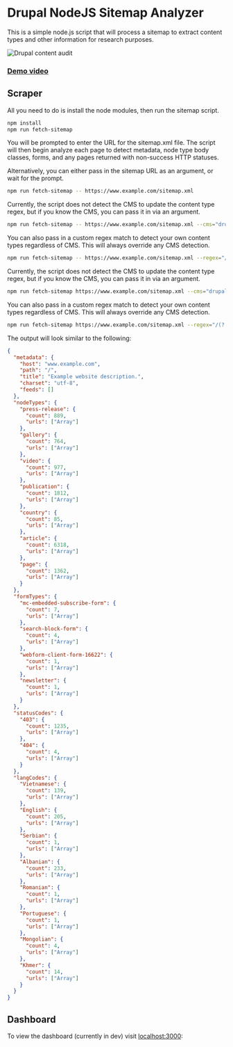 # Drupal NodeJS Sitemap Analyzer

This is a simple node.js script that will process a sitemap to extract content types and other information for research purposes.

<p style="text-align:center">
  
![Drupal content audit](https://raw.githubusercontent.com/kyletaylored/drupal-nodejs-sitemap/master/dashboard.png)

### <a href="https://www.useloom.com/share/34f2f1d902aa4b1db8e95385dcb8d00d" target="_blank">Demo video</a>

</p>


## Scraper

All you need to do is install the node modules, then run the sitemap script.

```bash
npm install
npm run fetch-sitemap
```

You will be prompted to enter the URL for the sitemap.xml file. The script will then begin analyze each page to detect metadata, node type body classes, forms, and any pages returned with non-success HTTP statuses.

Alternatively, you can either pass in the sitemap URL as an argument, or wait for the prompt.

```bash
npm run fetch-sitemap -- https://www.example.com/sitemap.xml
```

Currently, the script does not detect the CMS to update the content type regex, but if you know the CMS, you can pass it in via an argument.

```bash
npm run fetch-sitemap -- https://www.example.com/sitemap.xml --cms="drupal | wordpress"
```

You can also pass in a custom regex match to detect your own content types regardless of CMS. This will always override any CMS detection.

```bash
npm run fetch-sitemap -- https://www.example.com/sitemap.xml --regex="/(?:.*node[-]+type-)/g"
```

Currently, the script does not detect the CMS to update the content type regex, but if you know the CMS, you can pass it in via an argument.

```bash
npm run fetch-sitemap https://www.example.com/sitemap.xml --cms="drupal | wordpress"
```

You can also pass in a custom regex match to detect your own content types regardless of CMS. This will always override any CMS detection.

```bash
npm run fetch-sitemap https://www.example.com/sitemap.xml --regex="/(?:.*node[-]+type-)/g"
```

The output will look similar to the following:

```json
{
  "metadata": {
    "host": "www.example.com",
    "path": "/",
    "title": "Example website description.",
    "charset": "utf-8",
    "feeds": []
  },
  "nodeTypes": {
    "press-release": {
      "count": 889,
      "urls": ["Array"]
    },
    "gallery": {
      "count": 764,
      "urls": ["Array"]
    },
    "video": {
      "count": 977,
      "urls": ["Array"]
    },
    "publication": {
      "count": 1812,
      "urls": ["Array"]
    },
    "country": {
      "count": 85,
      "urls": ["Array"]
    },
    "article": {
      "count": 6318,
      "urls": ["Array"]
    },
    "page": {
      "count": 1362,
      "urls": ["Array"]
    }
  },
  "formTypes": {
    "mc-embedded-subscribe-form": {
      "count": 7,
      "urls": ["Array"]
    },
    "search-block-form": {
      "count": 4,
      "urls": ["Array"]
    },
    "webform-client-form-16622": {
      "count": 1,
      "urls": ["Array"]
    },
    "newsletter": {
      "count": 1,
      "urls": ["Array"]
    }
  },
  "statusCodes": {
    "403": {
      "count": 1235,
      "urls": ["Array"]
    },
    "404": {
      "count": 4,
      "urls": ["Array"]
    }
  },
  "langCodes": {
    "Vietnamese": {
      "count": 139,
      "urls": ["Array"]
    },
    "English": {
      "count": 205,
      "urls": ["Array"]
    },
    "Serbian": {
      "count": 1,
      "urls": ["Array"]
    },
    "Albanian": {
      "count": 233,
      "urls": ["Array"]
    },
    "Romanian": {
      "count": 1,
      "urls": ["Array"]
    },
    "Portuguese": {
      "count": 1,
      "urls": ["Array"]
    },
    "Mongolian": {
      "count": 4,
      "urls": ["Array"]
    },
    "Khmer": {
      "count": 14,
      "urls": ["Array"]
    }
  }
}
```

## Dashboard

To view the dashboard (currently in dev) visit [localhost:3000](http://localhost:3000):
